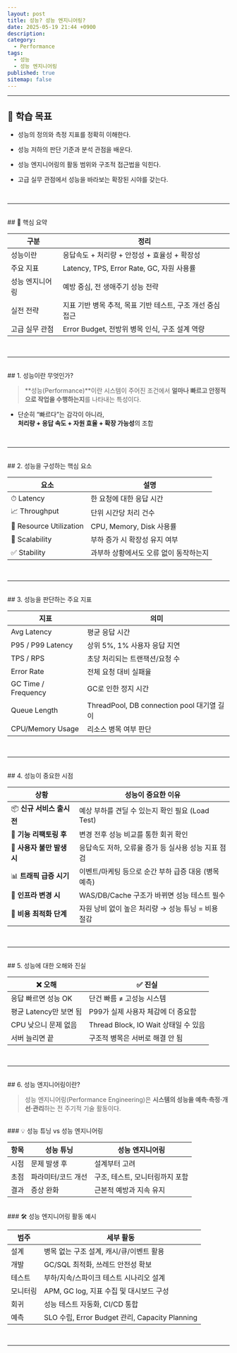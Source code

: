 ```yaml
---
layout: post
title: 성능? 성능 엔지니어링?
date: 2025-05-19 21:44 +0900
description: 
category:
  - Performance
tags:
  - 성능
  - 성능 엔지니어링
published: true
sitemap: false
---
```

---

## 🎯 학습 목표

- 성능의 정의와 측정 지표를 정확히 이해한다.
    
- 성능 저하의 판단 기준과 분석 관점을 배운다.
    
- 성능 엔지니어링의 활동 범위와 구조적 접근법을 익힌다.
    
- 고급 실무 관점에서 성능을 바라보는 확장된 시야를 갖는다.
	
<br>

---
<br>
## 📝 핵심 요약

| 구분       | 정리                                   |
| -------- | ------------------------------------ |
| 성능이란     | 응답속도 + 처리량 + 안정성 + 효율성 + 확장성         |
| 주요 지표    | Latency, TPS, Error Rate, GC, 자원 사용률 |
| 성능 엔지니어링 | 예방 중심, 전 생애주기 성능 전략                  |
| 실전 전략    | 지표 기반 병목 추적, 목표 기반 테스트, 구조 개선 중심 접근  |
| 고급 실무 관점 | Error Budget, 전방위 병목 인식, 구조 설계 역량    |

<br>

---
<br>
## 1. 성능이란 무엇인가?

> **성능(Performance)**이란 시스템이 주어진 조건에서 **얼마나 빠르고 안정적으로 작업을 수행하는지**를 나타내는 특성이다.

- 단순히 “빠르다”는 감각이 아니라,  
    **처리량 + 응답 속도 + 자원 효율 + 확장 가능성**의 조합
    
<br>

---
<br>
## 2. 성능을 구성하는 핵심 요소

|요소|설명|
|---|---|
|⏱ Latency|한 요청에 대한 응답 시간|
|📈 Throughput|단위 시간당 처리 건수|
|🧠 Resource Utilization|CPU, Memory, Disk 사용률|
|🧩 Scalability|부하 증가 시 확장성 유지 여부|
|✅ Stability|과부하 상황에서도 오류 없이 동작하는지|

<br>

---
<br>
## 3. 성능을 판단하는 주요 지표

| 지표                  | 의미                                    |
| ------------------- | ------------------------------------- |
| Avg Latency         | 평균 응답 시간                              |
| P95 / P99 Latency   | 상위 5%, 1% 사용자 응답 지연                   |
| TPS / RPS           | 초당 처리되는 트랜잭션/요청 수                     |
| Error Rate          | 전체 요청 대비 실패율                          |
| GC Time / Frequency | GC로 인한 정지 시간                          |
| Queue Length        | ThreadPool, DB connection pool 대기열 길이 |
| CPU/Memory Usage    | 리소스 병목 여부 판단                          |

<br>

---
<br>
## 4. 성능이 중요한 시점

| 상황                 | 성능이 중요한 이유                        |
| ------------------ | --------------------------------- |
| 📦 **신규 서비스 출시 전** | 예상 부하를 견딜 수 있는지 확인 필요 (Load Test) |
| 🔁 **기능 리팩토링 후**   | 변경 전후 성능 비교를 통한 회귀 확인             |
| 🚨 **사용자 불만 발생 시** | 응답속도 저하, 오류율 증가 등 실사용 성능 지표 점검    |
| 📊 **트래픽 급증 시기**   | 이벤트/마케팅 등으로 순간 부하 급증 대응 (병목 예측)   |
| 🧪 **인프라 변경 시**    | WAS/DB/Cache 구조가 바뀌면 성능 테스트 필수    |
| 💸 **비용 최적화 단계**   | 자원 낭비 없이 높은 처리량 → 성능 튜닝 = 비용 절감   |

<br>

---
<br>
## 5. 성능에 대한 오해와 진실

| ❌ 오해             | ✅ 진실                           |
| ---------------- | ------------------------------ |
| 응답 빠르면 성능 OK     | 단건 빠름 ≠ 고성능 시스템                |
| 평균 Latency만 보면 됨 | P99가 실제 사용자 체감에 더 중요함          |
| CPU 낮으니 문제 없음    | Thread Block, IO Wait 상태일 수 있음 |
| 서버 늘리면 끝         | 구조적 병목은 서버로 해결 안 됨             |

<br>

---
<br>
## 6. 성능 엔지니어링이란?

> 성능 엔지니어링(Performance Engineering)은 **시스템의 성능을 예측·측정·개선·관리**하는 전 주기적 기술 활동이다.

<br>
### 💡 성능 튜닝 vs 성능 엔지니어링

| 항목  | 성능 튜닝      | 성능 엔지니어링           |
| --- | ---------- | ------------------ |
| 시점  | 문제 발생 후    | 설계부터 고려            |
| 초점  | 파라미터/코드 개선 | 구조, 테스트, 모니터링까지 포함 |
| 결과  | 증상 완화      | 근본적 예방과 지속 유지      |

<br>
### 🛠 성능 엔지니어링 활동 예시

| 범주   | 세부 활동                                      |
| ---- | ------------------------------------------ |
| 설계   | 병목 없는 구조 설계, 캐시/큐/이벤트 활용                   |
| 개발   | GC/SQL 최적화, 쓰레드 안전성 확보                     |
| 테스트  | 부하/지속/스파이크 테스트 시나리오 설계                     |
| 모니터링 | APM, GC log, 지표 수집 및 대시보드 구성               |
| 회귀   | 성능 테스트 자동화, CI/CD 통합                       |
| 예측   | SLO 수립, Error Budget 관리, Capacity Planning |

<br>

---
